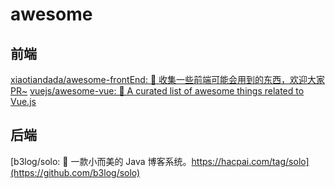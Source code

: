 # awesome

## 前端
[xiaotiandada/awesome-frontEnd: 🎉 收集一些前端可能会用到的东西，欢迎大家PR~](https://github.com/xiaotiandada/awesome-frontEnd)
[vuejs/awesome-vue: 🎉 A curated list of awesome things related to Vue.js](https://github.com/vuejs/awesome-vue)


## 后端
[b3log/solo: 🎸 一款小而美的 Java 博客系统。https://hacpai.com/tag/solo](https://github.com/b3log/solo)